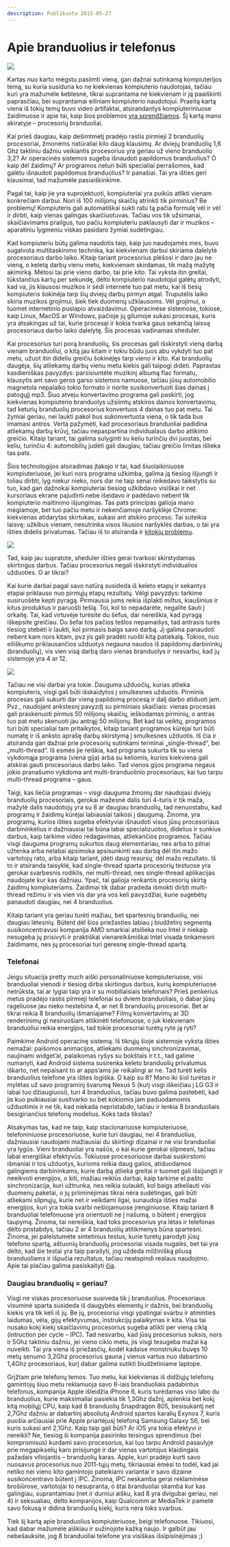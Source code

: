 ```yaml
---
description: Publikuota 2015-05-27
---
```


# Apie branduolius ir telefonus

![](../../../.gitbook/assets/intel-gulftown-cpu-test-pc-games-hardware-04.jpg)

Kartas nuo karto mėgstu pasiimti vieną, gan dažnai sutinkamą kompiuterijos temą, su kuria susiduria ko ne kiekvienas kompiuterio naudotojas, tačiau kuri yra mažumėle keblesnė, tikrai suprantama ne kiekvienam ir ją paaiškinti paprasčiau, bei suprantamai eiliniam kompiuterio naudotojui. Praeitą kartą viena iš tokių temų buvo video artifaktai, atsirandantys kompiuteriniuose žaidimuose ir apie tai, kaip šios problemos [yra sprendžiamos](http://reanimated.lt/nvidia-g-sync). Šį kartą mano akiratyje – procesorių branduoliai.

Kai prieš daugiau, kaip dešimtmetį pradėjo rastis pirmieji 2 branduolių procesoriai, žmonėms natūraliai kilo daug klausimų. Ar dviejų branduolių 1,6 Ghz taktiniu dažniu veikiantis procesorius yra geriau už vieno branduolio 3,2? Ar operacinės sistemos sugeba išnaudoti papildomus branduolius? O kaip dėl žaidimų? Ar programos neturi būti specialiai perrašomos, kad galėtu išnaudoti papildomus branduolius? Ir panašiai. Tai yra išties geri klausimai, tad mažumėle pasiaiškinkime.

Pagal tai, kaip jie yra suprojektuoti, kompiuteriai yra puikūs atlikti vienam konkrečiam darbui. Nori iš 100 milijonų skaičių atrinkti tik pirminius? Be problemų! Kompiuteris gali automatiškai sukti ratu tą pačia formulę vėl ir vėl ir dirbti, kaip vienas galingas skaičiuotuvas. Tačiau vos tik užsimanai, skaičiavimams prailgus, tuo pačiu kompiuteriu paklausyti dar ir muzikos – aparatiniu lygmeniu viskas pasidaro žymiai sudėtingiau.

Kad kompiuteriu būtų galima naudotis taip, kaip juo naudojamės mes, buvo sugalvota multitaskinimo technika, kai kiekvienam darbui skiriama dalelytė procesoriaus darbo laiko. Kitaip tariant procesorius plėšosi ir daro jau ne vieną, o keletą darbų vienu metu, kiekvienam skirdamas, tik mažą mažytę akimirką. Mėtosi tai prie vieno darbo, tai prie kito. Tai vyksta itin greitai, tūkstančius kartų per sekundę, dėlto kompiuterio naudotojui galėtų atrodyti, kad va, jis klausosi muzikos ir sėdi internete tuo pat metu, kai iš tiesų kompiuteris šokinėja tarp šių dviejų darbų pirmyn atgal. Truputėlis laiko skiria muzikos grojimui, šiek tiek duomenų užklausoms. Vėl grojimui, o tuomet internetinio puslapio atvaizdavimui. Operacinėse sistemose, tokiose, kaip Linux, MacOS ar Windows, pačioje jų gilumoje sukasi procesas, kuris yra atsakingas už tai, kurie procesai ir kokia tvarka gaus sekančią laisvą procesoriaus darbo laiko dalelytę. Šis procesas vadinamas sheduler.

Kai procesorius turi porą branduolių, šis procesas gali išskirstyti vieną darbą vienam branduoliui, o kitą jau kitam ir tokiu būdu juos abu vykdyti tuo pat metu, užuot itin dideliu greičiu šokinėjęs tarp vieno ir kito. Kai branduolių daugėja, šių atliekamų darbų vienu metu kiekis gali taipogi didėti.  Paprastas kasdieniškas pavyzdys: parsisiuntėte muzikinį albumą flac formatu, klausytis ant savo geros garso sistemos namuose, tačiau jūsų automobilio magnetola nepalaiko tokio formato ir norite susikonvertuoti šias dainas į patogųjį mp3. Šiuo atveju konvertavimo programa gali paskirti, jog kiekvienas kompiuterio branduolys užsiimtų atskiros dainos konvertavimu, tad keturių branduolių procesorius konvertuos 4 dainas tuo pat metu. Tai žymiai geriau, nei laukti pakol bus sukonvertuota viena, o tik tada bus imamasi antros. Verta pažymėti, kad procesoriaus branduoliai padidina atliekamų darbų krūvį, tačiau nepaspartina individualaus darbo atlikimo greičio. Kitaip tariant, tai galima sulyginti su keliu turinčiu dvi juostas, bei keliu, turinčiu 4: automobilių judėti gali daugiau, tačiau greičio limitas išlieka tas pats.

Šios technologijos atsiradimas įtakojo ir tai, kad šiuolaikiniuose kompiuteriuose, jei kuri nors programa užkimba, galima ją tiesiog išjungti ir toliau dirbti, lyg niekur nieko, nors dar ne taip senai reikėdavo taikstytis su tuo, kad gan dažnokai kompiuteriai tiesiog užkibdavo visiškai ir net kursoriaus ekrane pajudinti nebe išeidavo ir padėdavo nebent tik kompiuterio maitinimo išjungimas. Tas pats principas galioja mano mėgiamoje, bet tuo pačiu metu ir nekenčiamoje naršyklėje Chrome: kiekvienas atidarytas skirtukas, sukasi ant atskiro proceso. Tai suteikia laisvę: užkibus vienam, nesutrinka visos likusios naršyklės darbas,  o tai yra išties didelis privalumas. Tačiau iš to atsiranda ir [kitokių problemų](http://i.imgur.com/bhfYx6R.jpg).

![](../../../.gitbook/assets/turbo.jpg)

Tad, kaip jau supratote, sheduler išties gerai tvarkosi skirstydamas skirtingus darbus. Tačiau procesorius negali išskirstyti individualios užduoties. O ar tikrai?

Kai kurie darbai pagal savo natūrą susideda iš keleto etapų ir sekantys etapai priklauso nuo pirmųjų etapų rezultatų. Vėlgi pavyzdys: tarkime susiruošėte kepti pyragą. Pirmiausia jums reikia išplakti miltus, kiaušinius ir kitus produktus ir paruošti tešlą. Tol, kol to nepadarėte, negalite šauti į orkaitę. Tai, kad virtuvėje turėsite du šefus, dar nereiškia, kad pyragą iškepsite greičiau. Du šefai tos pačios tešlos nepamaišys, tad antrasis turės tiesiog stebėti ir laukti, kol pirmasis baigs savo darbą. Jį galima panaudoti nebent kam nors kitam, pvz jis gali pradėti ruošti kitą patiekalą. Tokios, nuo eiliškumo priklausančios užduotys negauna naudos iš papildomų darbininkų \(branduolių\), vis vien visą darbą daro vienas branduolys ir nesvarbu, kad jų sistemoje yra 4 ar 12.

![](../../../.gitbook/assets/eedkexn.jpg)

Tačiau ne visi darbai yra tokie. Dauguma užduočių, kurias atlieka kompiuteris, visgi gali būti išskaidytos į smulkesnes užduotis. Pirminis procesas gali sukurti dar vieną papildomą procesą ir dalį darbo atiduoti jam. Pvz., naudojant ankstesnį pavyzdį su pirminiais skaičiais: vienas procesas gali praskenuoti pirmus 50 milijonų skaičių, ieškodamas pirminių, o antras tuo pat metu skenuoti jau antrąjį 50 milijonų. Bet kad tai veiktų, programos turi būti specialiai tam pritaikytos, kitaip tariant programos kūrėjai turi būti numatę ir iš anksto aprašę darbų skirstymą į smulkesnes užduotis. Iš čia ir atsiranda gan dažnai prie procesorių sutinkami terminai „single-thread“, bei „multi-thread“. Iš esmės jie reiškia, kad programa sukurta tik su viena vykdomąja programa \(viena gija\) arba su keliomis, kurios kiekviena gali atskirai gauti procesoriaus darbo laiko. Tad vienos gijos programa negaus jokio pranašumo vykdoma ant multi-branduolinio procesoriaus, kai tuo tarpu multi-thread programa – gaus.

Taigi, kas liečia programas – visgi dauguma žmonių dar naudojasi dviejų branduolių procesoriais, gerokai mažesnė dalis turi 4-turis ir tik maža, mažytė dalis naudotojų yra su 8 ar daugiau branduolių, tad nenuostabu, kad programų ir žaidimų kūrėjai labiausiai taikosi į daugumą. Žinoma, yra programų, kurios išties sugeba efektyviai išnaudoti visus jūsų procesoriaus darbininkėlius ir dažniausiai tai būna labai specializuotos, didelius ir sunkius darbus, kaip tarkime video redagavimas, atliekančios programos. Tačiau visgi dauguma programų sukurtos daug elementariau, nes arba to pilnai užtenka arba nelabai apsimoka apsisunkinti sau darbą dėl itin mažo vartotojų rato, arba kitaip tariant, įdėti daug resursų, dėl mažo rezultato. Iš to ir atsiranda taisyklė, kad single-thread sparta procesorių testuose yra gerokai svarbesnis rodiklis, nei multi-thread, nes single-thread aplikacijas naudojate kur kas dažniau. Ypač, tai galioja renkantis procesorių skirtą žaidimų kompiuteriams. Žaidimai tik dabar pradeda išmokti dirbti multi-thread režimu ir vis vien vis dar yra vos keli pavyzdžiai, kurie sugebėtų panaudoti daugiau, nei 4 branduolius.

Kitaip tariant yra geriau turėti mažiau, bet spartesnių branduolių, nei daugiau lėtesnių. Būtent dėl šios priežasties labiau į biudžetinį segmentą susikoncentravusi kompanija AMD smarkiai atsilieka nuo Intel ir niekaip nesugeba jų prisivyti ir praktiškai vienareikšmiškai Intel visada tinkamesni žaidimams, nes jų procesoriai turi geresnę single-thread spartą.

### Telefonai

Jeigu situacija pretty much aiški personaliniuose kompiuteriuose, visi branduoliai vienodi ir tiesiog dirba skirtingus darbus, kurių kompiuteriuose netrūksta, tai ar lygiai taip yra ir su mobiliaisiais telefonais? Prieš penkerius metus pradėjo rastis pirmieji telefonai su dviem branduoliais, o dabar jūsų rageliuose jau nieko nestebina 4, ar net 8 branduolių procesoriai. Bet ar tikrai reikia 8 branduolių išmaniajame? Filmų konvertavimų ar 3D renderinimų gi nesiruošiam atlikinėti telefonuose, o juk kiekvienam branduoliui reikia energijos, tad tokie procesoriai turėtų ryte ją ryti?

Paimkime Android operacinę sistemą. Iš tikrųjų šioje sistemoje vyksta išties nemažai: paišomos animacijos, atliekami duomenų sinchronizavimai, naujinami widget’ai, palaikomas ryšys su bokštais ir t.t., tad galime numanyti, kad Android sistema susirenka keleto branduolių privalumus iškarto, net nepaisant to ar apps’ams jie reikalingi ar ne. Tad turėti kelis branduolius telefone yra išties logiška. O kaip su 8? Mano iki šiol turėtas ir mylėtas už savo programinį švarumą Nexus 5 \(kurį visgi iškeičiau į LG G3 ir labai tuo džiaugiuosi\), turi 4 branduolius, tačiau buvo galima pastebėti, kad jis kuo puikiausiai susitvarko su bet kokiomis jam paduodamomis užduotimis ir ne tik, kad niekada nepristabdo, tačiau ir lenkia 8 branduoliais besigiriančius telefonų modelius. Koks tada tikslas?

Atsakymas tas, kad ne taip, kaip stacionariuose kompiuteriuose, telefoniniuose procesoriuose, kurie turi daugiau, nei 4 branduolius, dažniausiai naudojami mažiausiai du skirtingi dizainai ir ne visi branduoliai yra lygūs. Vieni branduoliai yra našūs, o kai kurie gerokai silpnesni, tačiau labai energiškai efektyvūs. Tokiuose procesoriuose darbai suskirstomi išmaniai ir tos užduotys, kurioms reikia daug galios, atiduodamos galingiems darbininkams, kurie darbą atlieka greitai ir tuomet gali išsijungti ir neeikvoti energijos, o kiti, mažiau reiklūs darbai, kaip tarkime el.pašto sinchronizacija, kuri užtrunka, nes reikia sulaukti, kol baigs atkeliauti visi duomenų paketai, o jų priiminėjimas tikrai nėra sudėtingas, gali būti atliekami silpnųjų, kurie net ir veikdami ilgai, sunaudoja išties mažai energijos, kuri yra tokia svarbi nešiojamuose įrenginiuose. Kitaip tariant 8 branduoliai telefonuose yra orientuoti ne į našumą, o būtent į energijos taupymą. Žinoma, tai nereiškia, kad toks procesorius yra lėtas ir telefonas dėlto pristabdys, tačiau 2 ar 4 branduolių atitikmenys būna spartesni. Žinoma, jei paleistumėte sintetinius testus, kurie turėtų parodyti jūsų telefono spartą, aštuonių branduolių procesoriai visada nugalės, bet tai yra dėlto, kad šie testai yra taip parašyti, jog uždeda milžinišką pliusą branduoliams ir išpučia rezultatus, tačiau neatspindi realaus naudojimo. Apie tai plačiau galima pasiskaityti [čia](http://www.androidauthority.com/beware-of-the-benchmarks-604989/).

### Daugiau branduolių = geriau?

Visgi ne viskas procesoriuose susiveda tik į branduolius. Procesoriaus visuminė sparta susideda iš daugybės elementų ir dažnis, bei branduolių kiekis yra tik keli iš jų. Be jų, procesoriui visgi ypatingai svarbu ir atminties laidumas, vėla, gijų efektyvumas, instrukcijų palaikymas ir kita. Visa tai nusako kokį kiekį skaičiavimų procesorius sugeba atlikti per vieną ciklą \(intruction per cycle – IPC\). Tad nesvarbu, kad jūsų procesorius suksis, nors ir 5Ghz taktiniu dažniu, jei vieno ciklo metu, jis visgi tesugeba mažai ką nuveikti. Tai yra viena iš priežasčių, kodėl kadaise monstriuku buvęs 10 metų senumo 3,2Ghz procesorius gauna į vienus vartus nuo dabartinio 1,4Ghz procesoriaus, kurį dabar galima sutikti biudžetiniame laptope.

Grįžtam prie telefonų temos. Tuo metu, kai kiekvienas iš didžiųjų telefonų gamintojų šiuo metu reklamuoja savo 8-iais branduoliais padabintus telefonus, kompanija Apple išleidžia iPhone 6, kuris turėdamas viso labo du branduolius, kurie maksimaliai pasiekia tik 1,3Ghz dažnį, aplenkia bet kokį kitą mobilųjį CPU, kaip kad 8 branduolių Snapdragon 805, besisukantį net 2,7Ghz dažniu ar dabartinį absoliutų Android spartos karalių Exynos 7, kuris puošia arčiausiai prie Apple priartėjusį telefoną Samsung Galaxy S6, bei kuris sukasi ant 2,1Ghz. Kaip taip gali būti? Ar iOS yra tokia efektyvi ir nereikli? Ne, tiesiog ši kompanija pasirinko teisingus sprendimus \(bei kompromisus\) kurdami savo procesorius, kai tuo tarpu Android pasaulyje prie megapikselių karo prisijungė ir dar vienas vartotojus klaidingais pažadais viliojantis – branduolių karas. Apple, kuri pradėjo kurti savo nuosavus procesorius nuo 2011-tųjų metų, tikriausiai ėmėsi to todėl, kad jai netiko nei vieno kito gamintojo pateikiami variantai ir savo dizaine susikoncentravo būtent į IPC. Žinoma, IPC neskamba gerai reklaminėse brošiūrose, vartotojai to nesupranta, o štai branduoliai skamba kur kas galingiau, suprantamiau \(net ir durniui aišku, kad 8 yra dvigubai geriau, nei 4\) ir seksualiau, dėlto kompanijos, kaip Qualcomm ar MediaTek ir pametė savo fokusą ir didina branduolių kiekį, kuris nėra toks svarbus.

Tiek šį kartą apie branduolius kompiuteriuose, beigi telefonuose. Tikiuosi, kad dabar mažumėle aiškiau ir sužinojote kažką naujo. Ir galbūt jau nebešauksite, jog 8 branduoliai telefone yra visiškas išsipisinėjimas ;\)

